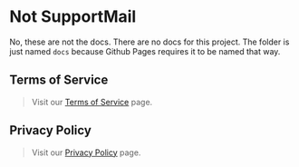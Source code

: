 # Not SupportMail

No, these are not the docs. There are no docs for this project. The folder is just named `docs` because Github Pages requires it to be named that way.

## Terms of Service

> Visit our [Terms of Service](/docs/terms.md) page.

## Privacy Policy

> Visit our [Privacy Policy](/docs/terms.md) page.
